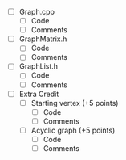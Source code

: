 - [ ] Graph.cpp
  - [ ] Code
  - [ ] Comments
- [ ] GraphMatrix.h
  - [ ] Code
  - [ ] Comments
- [ ] GraphList.h
  - [ ] Code
  - [ ] Comments
- [ ] Extra Credit
  - [ ] Starting vertex (+5 points)
    - [ ] Code
    - [ ] Comments
  - [ ] Acyclic graph (+5 points)
    - [ ] Code
    - [ ] Comments